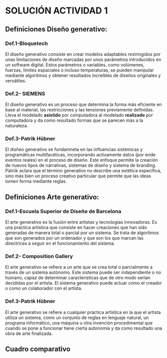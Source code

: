 # SOLUCIÓN ACTIVIDAD 1
## Definiciones Diseño generativo: 
### Def.1-Bloquetech
El diseño generativo consiste en crear modelos adaptables restringidos por unas limitaciones de diseño marcadas por unos parámetros introducidos en un software digital. Estos parámetros o variables, como volúmenes, fuerzas, límites espaciales o incluso temperaturas, se pueden manipular mediante algoritmos y obtener resultados increíbles de diseños originales y versátiles. 
### Def.2- SIEMENS 
El diseño generativo es un proceso que determina la forma más eficiente en base al material, las restricciones y las tensiones previamente definidas. Lleva el modelado **asistido** por computadora al modelado **realizado** por computadora y da como resultado formas que se parecen más a la naturaleza. 
### Def.3-Patrik Hübner
El disñeo generativo se fundamneta en las influencias sistémicas y programáticas multifacéticas, incorporando activamente datos (por ende eventos reales) en el proceso de diseño. Este enfoque permite la creación de nuevos tipos de narrativas, sistemas de diseño y sistema de branding. Patriik aclara que el término generativo no describe una estética específica, sino más bien un proceso creativo particular que permite que las ideas tomen forma mediante reglas.
## Definiciones Arte generativo:
### Def.1-Escuela Superior de Diseño de Barcelona
El arte generativo es la fusión entre artistas y tecnologías innovadoras. Es una práctica artística que consiste en hacer creaciones que han sido generadas de manera total o parcial por un sistema. Se trata de algoritmos que son generados por un ordenador y que son los que marcan las directrices a seguir en el funcionamiento del sistema. 
### Def.2- Composition Gallery
El arte generativo se refiere a un arte que se crea total o parcialmente a través de un sistema autónomo. Este sistema puede ser independiente o no humano, capaz de determinar características que de otro modo serían decididas por el artista. El sistema generativo puede actuar como el creador o como un colaborador con el artista.
### Def.3-Patrik Hübner
El arte generativo se refiere a cualquier práctica artística en la que el artista utiliza un sistema, como un conjunto de reglas en lenguaje natural, un programa informático, una máquina u otra invención procedimental que cuando se pone a funcionar tiene cierta autonomía y da como resultado una obra de arte finalizada. 

## Cuadro comparativo

